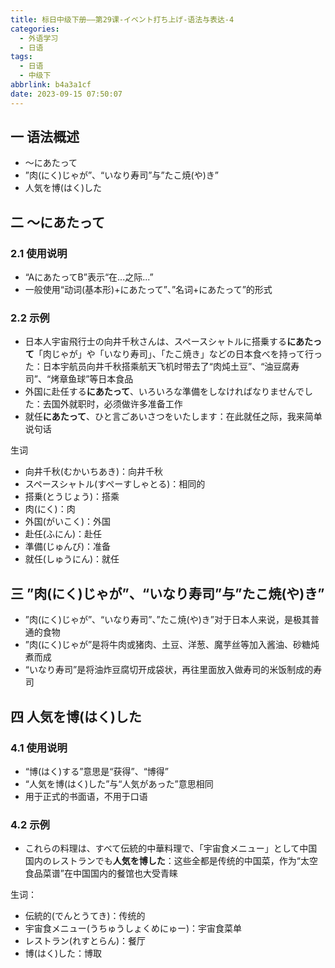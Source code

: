 ```yaml
---
title: 标日中级下册——第29课-イベント打ち上げ-语法与表达-4
categories:
  - 外语学习
  - 日语
tags:
  - 日语
  - 中级下
abbrlink: b4a3a1cf
date: 2023-09-15 07:50:07
---
```

## 一 语法概述

* ～にあたって
* ”肉(にく)じゃが”、“いなり寿司”与”たこ焼(や)き”
* 人気を博(はく)した


<!--more-->

## 二 ～にあたって

### 2.1 使用说明

* “AにあたってB”表示“在...之际...”
* 一般使用“动词(基本形)+にあたって”、”名词+にあたって”的形式

### 2.2 示例

* 日本人宇宙飛行士の向井千秋さんは、スペースシャトルに搭乗する**にあたって**「肉じゃが」や「いなり寿司」、「たこ焼き」などの日本食べを持って行った：日本宇航员向井千秋搭乘航天飞机时带去了“肉炖土豆”、“油豆腐寿司”、“烤章鱼球”等日本食品
* 外国に赴任する**にあたって**、いろいろな準備をしなければなりませんでした：去国外就职时，必须做许多准备工作
* 就任**にあたって**、ひと言ごあいさつをいたします：在此就任之际，我来简单说句话

生词

* 向井千秋(むかいちあき)：向井千秋
* スペースシャトル(すぺーすしゃとる)：相同的
* 搭乗(とうじょう)：搭乘
* 肉(にく)：肉
* 外国(がいこく)：外国
* 赴任(ふにん)：赴任
* 準備(じゅんび)：准备
* 就任(しゅうにん)：就任

## 三 ”肉(にく)じゃが”、“いなり寿司”与”たこ焼(や)き”

* ”肉(にく)じゃが”、“いなり寿司”、”たこ焼(や)き”对于日本人来说，是极其普通的食物
* ”肉(にく)じゃが”是将牛肉或猪肉、土豆、洋葱、魔芋丝等加入酱油、砂糖炖煮而成
* “いなり寿司”是将油炸豆腐切开成袋状，再往里面放入做寿司的米饭制成的寿司

## 四 人気を博(はく)した

### 4.1 使用说明

* “博(はく)する”意思是“获得”、“博得”
* “人気を博(はく)した”与“人気があった”意思相同
* 用于正式的书面语，不用于口语

### 4.2 示例

* これらの料理は、すべて伝統的中華料理で、「宇宙食メニュー」として中国国内のレストランでも**人気を博した**：这些全都是传统的中国菜，作为“太空食品菜谱”在中国国内的餐馆也大受青睐

生词：

* 伝統的(でんとうてき)：传统的
* 宇宙食メニュー(うちゅうしょくめにゅー)：宇宙食菜单
* レストラン(れすとらん)：餐厅
* 博(はく)した：博取

